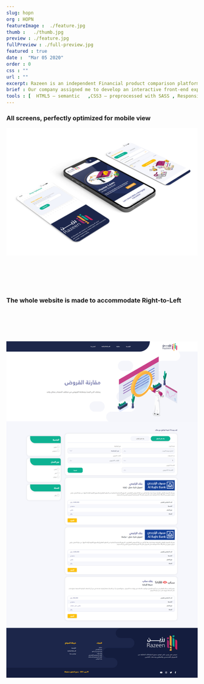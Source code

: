 ```yaml
---
slug: hopn
org : HOPN
featureImage :  ./feature.jpg
thumb :   ./thumb.jpg
preview : ./feature.jpg
fullPreview : ./full-preview.jpg
featured : true
date :  "Mar 05 2020"
order : 0
css : ""
url : ""
excerpt: Razeen is an independent Financial product comparison platform and information service that aims to provide you with the tools you need to make better decisions.
brief : Our company assigned me to develop an interactive front-end experience for the Razeen. The project required solutions to produce a website that matched the detailed designs and interactivity concepts provided by Razeen. I built the website jquery JS and Sass Bootstrap.
tools : [  HTML5 – semantic   ,CSS3 – preprocessed with SASS , Responsive Website Design ,  Asp.net core  - Razor pages , "JavaScript - jquery , swiper , jquery.validate" , Gulp js]
---
```



### **All screens, perfectly optimized for mobile view**

![Razeen](./responsive.jpg)

<br/><br/>
<br/><br/>

### **The whole website is made to accommodate Right-to-Left**

<br/><br/><br/><br/>

![Razeen](./rtl.jpg)

